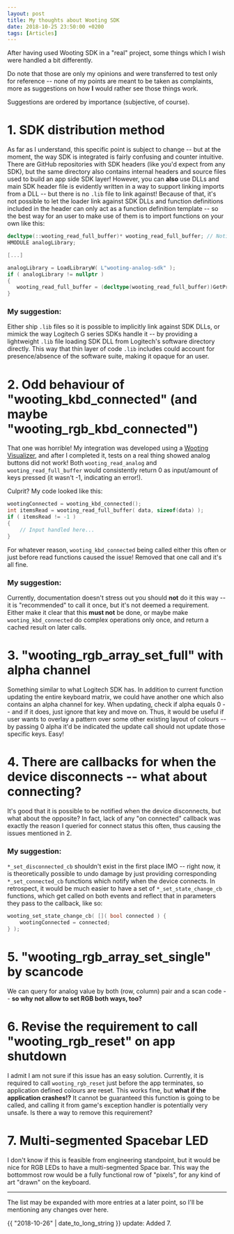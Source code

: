 ```yaml
---
layout: post
title: My thoughts about Wooting SDK
date: 2018-10-25 23:50:00 +0200
tags: [Articles]
---
```

After having used Wooting SDK in a "real" project, some things which I wish were handled a bit differently.

Do note that those are only my opinions and were transferred to test only for reference -- none of my points are meant to be taken as complaints,
more as suggestions on how **I** would rather see those things work.

Suggestions are ordered by importance (subjective, of course).

# 1. SDK distribution method #
As far as I understand, this specific point is subject to change -- but at the moment,
the way SDK is integrated is fairly confusing and counter intuitive.
There are GitHub repositories with SDK headers (like you'd expect from any SDK),
but the same directory also contains internal headers and source files used to build an app side SDK layer!
However, you can **also** use DLLs and main SDK header file is evidently written in a way to support linking
imports from a DLL -- but there is no `.lib` file to link against!
Because of that, it's not possible to let the loader link against SDK DLLs and function definitions
included in the header can only act as a function definition template -- so the best way for an user to make use of them is to
import functions on your own like this:

```cpp
decltype(::wooting_read_full_buffer)* wooting_read_full_buffer; // Notice the usage of :: - so header's function definition gets picked
HMODULE analogLibrary;

[...]

analogLibrary = LoadLibraryW( L"wooting-analog-sdk" );
if ( analogLibrary != nullptr )
{
   wooting_read_full_buffer = (decltype(wooting_read_full_buffer))GetProcAddress( analogLibrary, "wooting_read_full_buffer" );
}
```

### My suggestion: ###
Either ship `.lib` files so it is possible to implicitly link against SDK DLLs,
or mimick the way Logitech G series SDKs handle it -- by providing a lightweight `.lib` file loading SDK DLL from
Logitech's software directory directly. This way that thin layer of code `.lib` includes could account for presence/absence
of the software suite, making it opaque for an user.

# 2. Odd behaviour of "wooting_kbd_connected" (and maybe "wooting_rgb_kbd_connected") #
That one was horrible! My integration was developed using a [Wooting Visualizer](https://dev.wooting.nl/contest-entries/sdk-visualizer-emulator-by-hollow/),
and after I completed it, tests on a real thing showed analog buttons did not work!
Both `wooting_read_analog` and `wooting_read_full_buffer` would consistently return 0 as input/amount of keys pressed (it wasn't -1, indicating an error!).

Culprit? My code looked like this:
```cpp
wootingConnected = wooting_kbd_connected();
int itemsRead = wooting_read_full_buffer( data, sizeof(data) );
if ( itemsRead != -1 )
{
    // Input handled here...
}
```

For whatever reason, `wooting_kbd_connected` being called either this often or just before read functions caused the issue!
Removed that one call and it's all fine.

### My suggestion: ###
Currently, documentation doesn't stress out you should **not** do it this way -- it is "recommended" to call it once,
but it's not deemed a requirement. Either make it clear that this **must not** be done,
or maybe make `wooting_kbd_connected` do complex operations only once, and return a cached result on later calls.

# 3. "wooting_rgb_array_set_full" with alpha channel #
Something similar to what Logitech SDK has. In addition to current function updating the entire keyboard matrix,
we could have another one which also contains an alpha channel for key.
When updating, check if alpha equals 0 -- and if it does, just ignore that key and move on.
Thus, it would be useful if user wants to overlay a pattern over some other existing layout of colours --
by passing 0 alpha it'd be indicated the update call should not update those specific keys. Easy!

# 4. There are callbacks for when the device disconnects -- what about connecting? #
It's good that it is possible to be notified when the device disconnects, but what about the opposite?
In fact, lack of any "on connected" callback was exactly the reason I queried for connect status this often,
thus causing the issues mentioned in 2.

### My suggestion: ###
`*_set_disconnected_cb` shouldn't exist in the first place IMO -- right now, it is theoretically possible to undo damage by just providing
corresponding `*_set_connected_cb` functions which notify when the device connects.
In retrospect, it would be much easier to have a set of `*_set_state_change_cb` functions,
which get called on both events and reflect that in parameters they pass to the callback, like so:
```cpp
wooting_set_state_change_cb( []( bool connected ) {
	wootingConnected = connected;
} );
```

# 5. "wooting_rgb_array_set_single" by scancode #
We can query for analog value by both (row, column) pair and a scan code -- **so why not allow to set RGB both ways, too?**

# 6. Revise the requirement to call "wooting_rgb_reset" on app shutdown #
I admit I am not sure if this issue has an easy solution. Currently,
it is required to call `wooting_rgb_reset` just before the app terminates, so application defined colours are reset.
This works fine, but **what if the application crashes!?** It cannot be guaranteed this function is going to be called,
and calling it from game's exception handler is potentially very unsafe. Is there a way to remove this requirement?

# 7. Multi-segmented Spacebar LED #
I don't know if this is feasible from engineering standpoint, but it would be nice for RGB LEDs to have a multi-segmented Space bar.
This way the bottommost row would be a fully functional row of "pixels", for any kind of art "drawn" on the keyboard.

***

The list may be expanded with more entries at a later point, so I'll be mentioning any changes over here.

{{ "2018-10-26" | date_to_long_string }} update: Added 7.